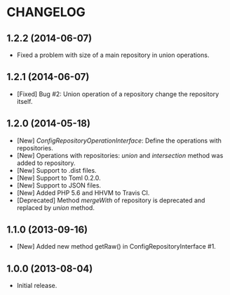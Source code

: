 CHANGELOG
=========
1.2.2 (2014-06-07)
------------------
* Fixed a problem with size of a main repository in union operations.

1.2.1 (2014-06-07)
------------------
* [Fixed] Bug #2: Union operation of a repository change the repository itself.

1.2.0 (2014-05-18)
------------------
* [New] *ConfigRepositoryOperationInterface*: Define the operations with repositories.
* [New] Operations with repositories: *union* and *intersection* method was added to repository.
* [New] Support to .dist files.
* [New] Support to Toml 0.2.0.
* [New] Support to JSON files.
* [New] Added PHP 5.6 and HHVM to Travis CI.
* [Deprecated] Method *mergeWith* of repository is deprecated and replaced by *union* method.

1.1.0 (2013-09-16)
------------------
* [New] Added new method getRaw() in ConfigRepositoryInterface #1.

1.0.0 (2013-08-04)
------------------

* Initial release.
